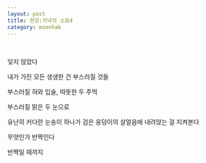 ```yaml
---
layout: post 
title: 한강:저녁의 소묘4 
category: moonhak
---
```


<br/>

잊지 않았다
 
내가 가진 모든 생생한 건
부스러질 것들
 
부스러질 혀와 입술,
따뜻한 두 주먹
 
부스러질 맑은 두 눈으로
 
유난히 커다란 눈송이 하나가
검은 웅덩이의 살얼음에 내려앉는 걸 지켜본다
 
무엇인가
반짝인다
 
반짝일 때까지

